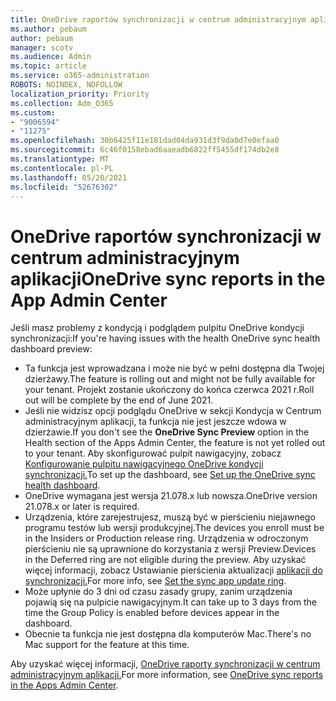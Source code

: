 ```yaml
---
title: OneDrive raportów synchronizacji w centrum administracyjnym aplikacji
ms.author: pebaum
author: pebaum
manager: scotv
ms.audience: Admin
ms.topic: article
ms.service: o365-administration
ROBOTS: NOINDEX, NOFOLLOW
localization_priority: Priority
ms.collection: Adm_O365
ms.custom:
- "9006594"
- "11275"
ms.openlocfilehash: 30b6425f11e181dad04da931d3f9da0d7e0efaa0
ms.sourcegitcommit: 6c46f0158ebad6aaeadb6822ff5455df174db2e8
ms.translationtype: MT
ms.contentlocale: pl-PL
ms.lasthandoff: 05/20/2021
ms.locfileid: "52676302"
---
```

# <a name="onedrive-sync-reports-in-the-app-admin-center"></a><span data-ttu-id="e65d0-102">OneDrive raportów synchronizacji w centrum administracyjnym aplikacji</span><span class="sxs-lookup"><span data-stu-id="e65d0-102">OneDrive sync reports in the App Admin Center</span></span>

<span data-ttu-id="e65d0-103">Jeśli masz problemy z kondycją i podglądem pulpitu OneDrive kondycji synchronizacji:</span><span class="sxs-lookup"><span data-stu-id="e65d0-103">If you're having issues with the health OneDrive sync health dashboard preview:</span></span>

- <span data-ttu-id="e65d0-104">Ta funkcja jest wprowadzana i może nie być w pełni dostępna dla Twojej dzierżawy.</span><span class="sxs-lookup"><span data-stu-id="e65d0-104">The feature is rolling out and might not be fully available for your tenant.</span></span> <span data-ttu-id="e65d0-105">Projekt zostanie ukończony do końca czerwca 2021 r.</span><span class="sxs-lookup"><span data-stu-id="e65d0-105">Roll out will be complete by the end of June 2021.</span></span>
- <span data-ttu-id="e65d0-106">Jeśli nie widzisz opcji  podglądu OneDrive w sekcji Kondycja w Centrum administracyjnym aplikacji, ta funkcja nie jest jeszcze wdowa w dzierżawie.</span><span class="sxs-lookup"><span data-stu-id="e65d0-106">If you don't see the **OneDrive Sync Preview** option in the Health section of the Apps Admin Center, the feature is not yet rolled out to your tenant.</span></span> <span data-ttu-id="e65d0-107">Aby skonfigurować pulpit nawigacyjny, zobacz [Konfigurowanie pulpitu nawigacyjnego OneDrive kondycji synchronizacji.](/OneDrive/sync-health#set-up-the-onedrive-sync-health-dashboard)</span><span class="sxs-lookup"><span data-stu-id="e65d0-107">To set up the dashboard, see [Set up the OneDrive sync health dashboard](/OneDrive/sync-health#set-up-the-onedrive-sync-health-dashboard).</span></span>
- <span data-ttu-id="e65d0-108">OneDrive wymagana jest wersja 21.078.x lub nowsza.</span><span class="sxs-lookup"><span data-stu-id="e65d0-108">OneDrive version 21.078.x or later is required.</span></span>
- <span data-ttu-id="e65d0-109">Urządzenia, które zarejestrujesz, muszą być w pierścieniu niejawnego programu testów lub wersji produkcyjnej.</span><span class="sxs-lookup"><span data-stu-id="e65d0-109">The devices you enroll must be in the Insiders or Production release ring.</span></span> <span data-ttu-id="e65d0-110">Urządzenia w odroczonym pierścieniu nie są uprawnione do korzystania z wersji Preview.</span><span class="sxs-lookup"><span data-stu-id="e65d0-110">Devices in the Deferred ring are not eligible during the preview.</span></span> <span data-ttu-id="e65d0-111">Aby uzyskać więcej informacji, zobacz Ustawianie pierścienia aktualizacji [aplikacji do synchronizacji.](/OneDrive/use-group-policy#set-the-sync-app-update-ring)</span><span class="sxs-lookup"><span data-stu-id="e65d0-111">For more info, see [Set the sync app update ring](/OneDrive/use-group-policy#set-the-sync-app-update-ring).</span></span>
- <span data-ttu-id="e65d0-112">Może upłynie do 3 dni od czasu zasady grupy, zanim urządzenia pojawią się na pulpicie nawigacyjnym.</span><span class="sxs-lookup"><span data-stu-id="e65d0-112">It can take up to 3 days from the time the Group Policy is enabled before devices appear in the dashboard.</span></span>
- <span data-ttu-id="e65d0-113">Obecnie ta funkcja nie jest dostępna dla komputerów Mac.</span><span class="sxs-lookup"><span data-stu-id="e65d0-113">There's no Mac support for the feature at this time.</span></span>

<span data-ttu-id="e65d0-114">Aby uzyskać więcej informacji, [OneDrive raporty synchronizacji w centrum administracyjnym aplikacji.](/OneDrive/sync-health)</span><span class="sxs-lookup"><span data-stu-id="e65d0-114">For more information, see [OneDrive sync reports in the Apps Admin Center](/OneDrive/sync-health).</span></span>